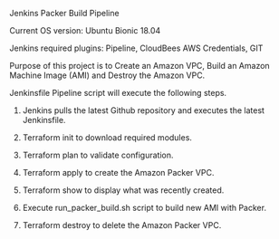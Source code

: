Jenkins Packer Build Pipeline

Current OS version: Ubuntu Bionic 18.04

Jenkins required plugins: Pipeline, CloudBees AWS Credentials, GIT

Purpose of this project is to Create an Amazon VPC, Build an Amazon Machine Image (AMI) and Destroy the Amazon VPC. 

Jenkinsfile Pipeline script will execute the following steps.

1) Jenkins pulls the latest Github repository and executes the latest Jenkinsfile.

2) Terraform init to download required modules.

3) Terraform plan to validate configuration.

4) Terraform apply to create the Amazon Packer VPC.

5) Terraform show to display what was recently created.  

3) Execute run_packer_build.sh script to build new AMI with Packer.

4) Terraform destroy to delete the Amazon Packer VPC.
